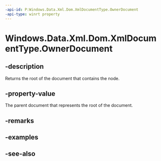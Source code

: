 ```yaml
---
-api-id: P:Windows.Data.Xml.Dom.XmlDocumentType.OwnerDocument
-api-type: winrt property
---
```


<!-- Property syntax
public Windows.Data.Xml.Dom.XmlDocument OwnerDocument { get; }
-->

# Windows.Data.Xml.Dom.XmlDocumentType.OwnerDocument

## -description
Returns the root of the document that contains the node.

## -property-value
The parent document that represents the root of the document.

## -remarks

## -examples

## -see-also
